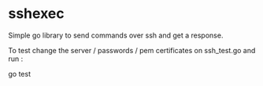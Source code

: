 # sshexec
Simple go library to send commands over ssh and get a response.

To test change the server / passwords / pem certificates on ssh_test.go and run :

go test
